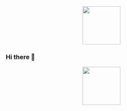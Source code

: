 <div id="header" align="center">
  <img src="https://i.gifer.com/BWkS.gif" width="100"/>
</div>

### Hi there 👋

<!--
**narshinova/narshinova** is a ✨ _special_ ✨ repository because its `README.md` (this file) appears on your GitHub profile.

Here are some ideas to get you started:

- 🔭 I’m currently working on ...
- 🌱 I’m currently learning ...
- 👯 I’m looking to collaborate on ...
- 🤔 I’m looking for help with ...
- 💬 Ask me about ...
- 📫 How to reach me: ...
- 😄 Pronouns: ...
- ⚡ Fun fact: ...
-->

<div id="header" align="center">
  <img src="https://i.gifer.com/BWkS.gif" width="100"/>
</div>
